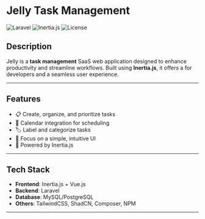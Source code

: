 # Jelly Task Management

![Laravel](https://img.shields.io/badge/Laravel-9.x-orange?style=flat-square)
![Inertia.js](https://img.shields.io/badge/Inertia.js-Vue-green?style=flat-square)
![License](https://img.shields.io/badge/license-MIT-blue?style=flat-square)

## Description
Jelly is a **task management** SaaS web application designed to enhance productivity and streamline workflows. Built using **Inertia.js**, it offers a for developers and a seamless user experience.

---

## Features
- 📋 Create, organize, and prioritize tasks
- 📆 Calendar integration for scheduling
- 🏷️ Label and categorize tasks
- 🌟 Focus on a simple, intuitive UI
- 🚀 Powered by Inertia.js

---

## Tech Stack
- **Frontend**: Inertia.js + Vue.js
- **Backend**: Laravel
- **Database**: MySQL/PostgreSQL
- **Others**: TailwindCSS, ShadCN, Composer, NPM

---
